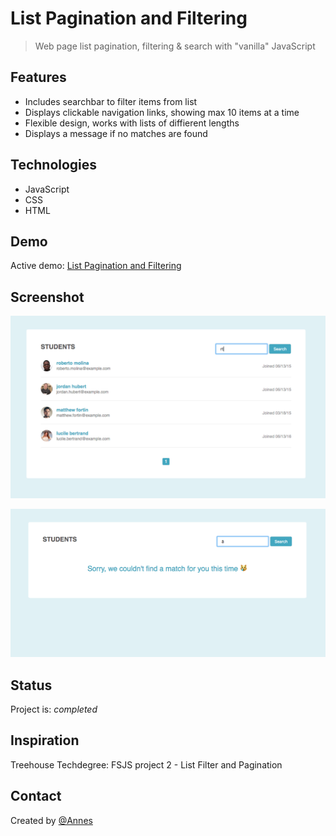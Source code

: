 # List Pagination and Filtering

> Web page list pagination, filtering & search with "vanilla" JavaScript

## Features

* Includes searchbar to filter items from list
* Displays clickable navigation links, showing max 10 items at a time
* Flexible design, works with lists of diffierent lengths
* Displays a message if no matches are found

## Technologies

* JavaScript
* CSS
* HTML

## Demo

Active demo: <a href="https://annes99.github.io/List-Pagination-and-Filtering" target="_blank">List Pagination and Filtering</a>

## Screenshot

![Example screenshot](./img/screenshot_1.png)

![Example screenshot](./img/screenshot_2.png)

## Status

Project is: _completed_

## Inspiration

Treehouse Techdegree: FSJS project 2 - List Filter and Pagination

## Contact

Created by [@Annes](https://twitter.com/annesCode)
